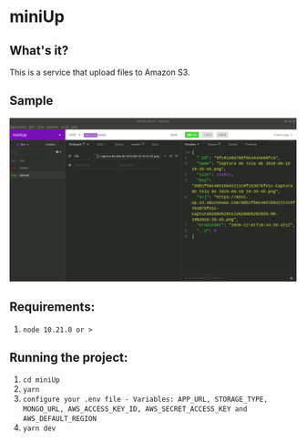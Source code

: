 # miniUp

## What's it?
This is a service that upload files to Amazon S3. 

## Sample
![](miniUp.png)

## Requirements:
1. `node 10.21.0 or >`

## Running the project:

1. `cd miniUp`
2. `yarn`
3. `configure your .env file - Variables: APP_URL, STORAGE_TYPE, MONGO_URL, AWS_ACCESS_KEY_ID, AWS_SECRET_ACCESS_KEY and AWS_DEFAULT_REGION`
3. `yarn dev`